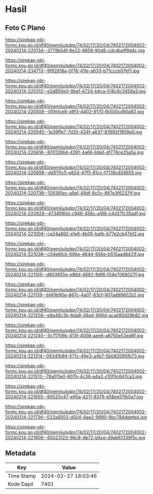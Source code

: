 # Hasil

## Foto C Plano

https://sirekap-obj-formc.kpu.go.id/df40/pemilu/pdpr/74/02/17/20/04/7402172004002-20240214-220134--3779b54f-6e22-4658-90d8-cdcdbaff9d4c.jpg

https://sirekap-obj-formc.kpu.go.id/df40/pemilu/pdpr/74/02/17/20/04/7402172004002-20240214-234713--9f92818a-0f76-41fe-a633-b71cccb07bf1.jpg

https://sirekap-obj-formc.kpu.go.id/df40/pemilu/pdpr/74/02/17/20/04/7402172004002-20240214-220312--e2d850e0-8bef-4724-b6ca-518c8c3458a3.jpg

https://sirekap-obj-formc.kpu.go.id/df40/pemilu/pdpr/74/02/17/20/04/7402172004002-20240214-220508--05fe1ce8-a9f3-4402-9170-fb500cd90a82.jpg

https://sirekap-obj-formc.kpu.go.id/df40/pemilu/pdpr/74/02/17/20/04/7402172004002-20240214-220540--1e39ffe7-7d30-434f-a837-87692f1859e0.jpg

https://sirekap-obj-formc.kpu.go.id/df40/pemilu/pdpr/74/02/17/20/04/7402172004002-20240214-220618--8701286d-4391-4a66-b9a1-df778ce25a5a.jpg

https://sirekap-obj-formc.kpu.go.id/df40/pemilu/pdpr/74/02/17/20/04/7402172004002-20240214-220658--dd5111c5-e824-47f5-81cc-f7139c826655.jpg

https://sirekap-obj-formc.kpu.go.id/df40/pemilu/pdpr/74/02/17/20/04/7402172004002-20240214-220739--129391ec-a9af-49df-8c5c-887e3f6237ff.jpg

https://sirekap-obj-formc.kpu.go.id/df40/pemilu/pdpr/74/02/17/20/04/7402172004002-20240214-220929--4734990d-c946-458c-a166-c4d37fc35adf.jpg

https://sirekap-obj-formc.kpu.go.id/df40/pemilu/pdpr/74/02/17/20/04/7402172004002-20240214-221004--ca24a892-e1e6-4b06-bafb-b77e2cb47bf2.jpg

https://sirekap-obj-formc.kpu.go.id/df40/pemilu/pdpr/74/02/17/20/04/7402172004002-20240214-221038--c04e6fcb-696e-4644-856e-b515aad8421f.jpg

https://sirekap-obj-formc.kpu.go.id/df40/pemilu/pdpr/74/02/17/20/04/7402172004002-20240214-221109--d803855e-e86d-4883-8df6-f04e7068027f.jpg

https://sirekap-obj-formc.kpu.go.id/df40/pemilu/pdpr/74/02/17/20/04/7402172004002-20240214-221139--bf49b90e-867c-4a07-83cf-907ad99602b2.jpg

https://sirekap-obj-formc.kpu.go.id/df40/pemilu/pdpr/74/02/17/20/04/7402172004002-20240214-221208--e8a48c3b-8da8-48a4-906d-aca680d29b82.jpg

https://sirekap-obj-formc.kpu.go.id/df40/pemilu/pdpr/74/02/17/20/04/7402172004002-20240214-221240--3c71709b-413f-4008-aee6-a6750e53ed6f.jpg

https://sirekap-obj-formc.kpu.go.id/df40/pemilu/pdpr/74/02/17/20/04/7402172004002-20240214-221314--08341b94-571c-49e3-a4b7-5bb82095fb73.jpg

https://sirekap-obj-formc.kpu.go.id/df40/pemilu/pdpr/74/02/17/20/04/7402172004002-20240214-221513--78a011e0-807b-4c36-a4a2-c10f0c647ca3.jpg

https://sirekap-obj-formc.kpu.go.id/df40/pemilu/pdpr/74/02/17/20/04/7402172004002-20240214-221655--80520c47-e95a-4211-8379-e58ee511b0a7.jpg

https://sirekap-obj-formc.kpu.go.id/df40/pemilu/pdpr/74/02/17/20/04/7402172004002-20240214-221736--033a8503-d504-4ae2-9880-8bc784ddefed.jpg

https://sirekap-obj-formc.kpu.go.id/df40/pemilu/pdpr/74/02/17/20/04/7402172004002-20240214-221809--65023123-96c8-4b72-b5ce-d9ab61339f5c.jpg


## Metadata

| Key        | Value               |
| ---------- | ------------------- |
| Time Stamp | 2024-02-27 18:03:46 |
| Kode Dapil | 7401                |



